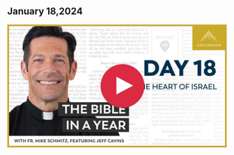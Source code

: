 ## January 18,2024 ##

[![The Heart of Israel](https://raw.githubusercontent.com/linusjf/BIAY/main/January/jpgs/Day018.jpg)](https://youtu.be/8AFfoGmfMYI "The Heart of Israel")
